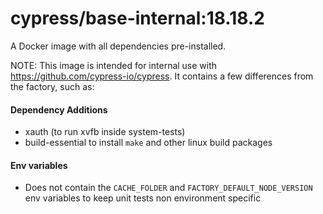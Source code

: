 # cypress/base-internal:18.18.2

A Docker image with all dependencies pre-installed.

NOTE: This image is intended for internal use with https://github.com/cypress-io/cypress. It contains a few differences from the factory, such as:

#### Dependency Additions

- xauth (to run xvfb inside system-tests)
- build-essential to install `make` and other linux build packages

#### Env variables

- Does not contain the `CACHE_FOLDER` and `FACTORY_DEFAULT_NODE_VERSION` env variables to keep unit tests non environment specific

